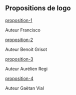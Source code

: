 ## Propositions de logo

[proposition-1](https://framapic.org/MyodQJxe4dvt/XcvT7Lig45FW.png)

Auteur Francisco 

[proposition-2](https://framapic.org/sPPoxclPcLw0/NUqHZjnobx0l.png)

Auteur Benoit Grisot

[proposition-3](https://framapic.org/gallery#VUn08q8yi5Vu/OHwei3HNhf6W.png)

Auteur Aurélien Regi

[proposition-4](https://framapic.org/gallery#Ej0e4P8Z4uJ4/qtV2IZmiP4lW.png)

Auteur Gaëtan Vial
